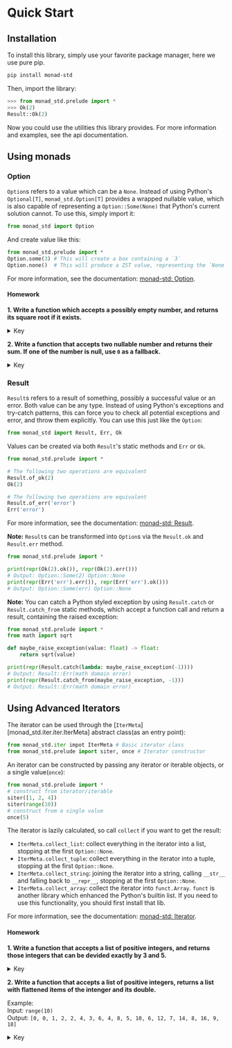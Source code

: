 # Quick Start

## Installation

To install this library, simply use your favorite package manager, here we use pure pip.

```bash
pip install monad-std
```

Then, import the library:

```python
>>> from monad_std.prelude import *
>>> Ok(2)
Result::Ok(2)
```

Now you could use the utilities this library provides. For more information and examples, see the api documentation.

## Using monads

### Option

`Option`s refers to a value which can be a `None`. Instead of using Python's `Optional[T]`, `monad_std.Option[T]`
provides a wrapped nullable value, which is also capable of representing a `Option::Some(None)` that Python's current
solution cannot. To use this, simply import it:

```python
from monad_std import Option
```

And create value like this:

```python
from monad_std.prelude import *
Option.some(3) # This will create a box containing a `3`
Option.none()  # This will produce a ZST value, representing the `None` in `monad_std`
```

For more information, see the documentation: [monad-std: Option](./Api%20Document/option.md).

#### Homework

**1. Write a function which accepts a possibly empty number, and returns its square root if it exists.**

<details>
<summary>Key</summary>
<div markdown>

```python
from monad_std.prelude import *
import math
def solution(v: Option[float]) -> Option[float]:
    return v.and_then(lambda x: Option.some(math.sqrt(x)) if x >= 0 else Option.none())
```

</div>
</details>

**2. Write a function that accepts two nullable number and returns their sum.
If one of the number is null, use `0` as a fallback.**

<details>
<summary>Key</summary>
<div markdown>

```python
from monad_std.prelude import *
def solution(v1: Option[float], v2: Option[float]) -> Option[float]:
    return v1.and_then(lambda x: Option.some(x + v2.unwrap_or(0))).or_else(lambda: v2)
```

</div>
</details>

### Result

`Result`s refers to a result of something, possibly a successful value or an error. Both value can be any type.
Instead of using Python's exceptions and try-catch patterns, this can force you to check all potential exceptions and
error, and throw them explicitly. You can use this just like the `Option`:

```python
from monad_std import Result, Err, Ok
```

Values can be created via both `Result`'s static methods and `Err` or `Ok`.

```python
from monad_std.prelude import *

# The following two operations are equivalent
Result.of_ok(2)
Ok(2)

# The following two operations are equivalent
Result.of_err('error')
Err('error')
```

For more information, see the documentation: [monad-std: Result](./Api%20Document/result.md).

**Note:** `Result`s can be transformed into `Option`s via the `Result.ok` and `Result.err` method.

```python
from monad_std.prelude import *

print(repr(Ok(2).ok()), repr(Ok(2).err()))
# Output: Option::Some(2) Option::None
print(repr(Err('err').err()), repr(Err('err').ok()))
# Output: Option::Some(err) Option::None
```

**Note:** You can catch a Python styled exception by using `Result.catch` or `Result.catch_from` static methods, which
accept a function call and return a result, containing the raised exception:

```python
from monad_std.prelude import *
from math import sqrt

def maybe_raise_exception(value: float) -> float:
    return sqrt(value)

print(repr(Result.catch(lambda: maybe_raise_exception(-1))))
# Output: Result::Err(math domain error)
print(repr(Result.catch_from(maybe_raise_exception, -1)))
# Output: Result::Err(math domain error)
```

## Using Advanced Iterators

The iterator can be used through the [`IterMeta`][monad_std.iter.iter.IterMeta] abstract class(as an entry point):

```python
from monad_std.iter impot IterMeta # Basic iterator class
from monad_std.prelude import siter, once # Iterator constructor
```

An iterator can be constructed by passing any iterator or iterable objects, or a single value(`once`):

```python
from monad_std.prelude import *
# construct from iterator/iterable
siter([1, 2, 4])
siter(range(10))
# construct from a single value
once(5)
```

The iterator is lazily calculated, so call `collect` if you want to get the result:

- `IterMeta.collect_list`: collect everything in the iterator into a list, stopping at the first `Option::None`.
- `IterMeta.collect_tuple`: collect everything in the iterator into a tuple, stopping at the first `Option::None`.
- `IterMeta.collect_string`: joining the iterator into a string, calling `__str__` and falling back to `__repr__`,
  stopping at the first `Option::None`.
- `IterMeta.collect_array`: collect the iterator into `funct.Array`. `funct` is another library which enhanced the
  Python's builtin list. If you need to use this functionality, you should first install that lib.

For more information, see the documentation: [monad-std: Iterator](./Api%20Document/Iterator%20Tools.md).

#### Homework

**1. Write a function that accepts a list of positive integers,
and returns those integers that can be devided exactly by 3 and 5.**

<details>
<summary>Key</summary>
<div markdown>

```python
from monad_std.prelude import *
def solution(v: list) -> list:
    return siter(v).filter(lambda x: x % 3 == 0 and x % 5 == 0).collect_list()
```

</div>
</details>

**2. Write a function that accepts a list of positive integers, returns a list with flattened items of the intenger
and its double.**

Example:  
Input: `range(10)`  
Output: `[0, 0, 1, 2, 2, 4, 3, 6, 4, 8, 5, 10, 6, 12, 7, 14, 8, 16, 9, 18]`

<details>
<summary>Key</summary>
<div markdown>

```python
from monad_std.prelude import *
def solution(v: list) -> list:
    return siter(v).flat_map(lambda x: [x, x * 2]).collect_list()
```

</div>
</details>
